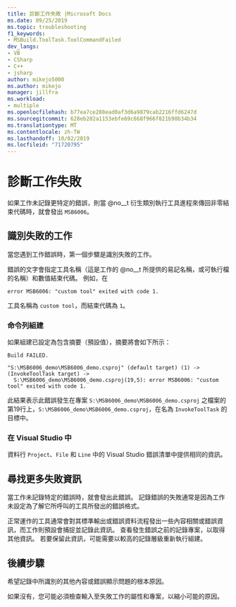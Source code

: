 ```yaml
---
title: 診斷工作失敗 |Microsoft Docs
ms.date: 09/25/2019
ms.topic: troubleshooting
f1_keywords:
- MSBuild.ToolTask.ToolCommandFailed
dev_langs:
- VB
- CSharp
- C++
- jsharp
author: mikejo5000
ms.author: mikejo
manager: jillfra
ms.workload:
- multiple
ms.openlocfilehash: b77ea7ce288ead0af3d6a9879cab2216ffd6247d
ms.sourcegitcommit: 628eb202a1153ebfe69c668f966f821b98b34b34
ms.translationtype: MT
ms.contentlocale: zh-TW
ms.lasthandoff: 10/02/2019
ms.locfileid: "71720795"
---
```

# <a name="diagnosing-task-failures"></a>診斷工作失敗

如果工作未記錄更特定的錯誤，則當 @no__t 衍生類別執行工具進程來傳回非零結束代碼時，就會發出 `MSB6006`。

## <a name="identifying-the-failing-task"></a>識別失敗的工作

當您遇到工作錯誤時，第一個步驟是識別失敗的工作。

錯誤的文字會指定工具名稱（這是工作的 @no__t 所提供的易記名稱，或可執行檔的名稱）和數值結束代碼。 例如，在

```text
error MSB6006: "custom tool" exited with code 1.
```

工具名稱為 `custom tool`，而結束代碼為 `1`。

### <a name="command-line-builds"></a>命令列組建

如果組建已設定為包含摘要（預設值），摘要將會如下所示：

```text
Build FAILED.

"S:\MSB6006_demo\MSB6006_demo.csproj" (default target) (1) ->
(InvokeToolTask target) ->
  S:\MSB6006_demo\MSB6006_demo.csproj(19,5): error MSB6006: "custom tool" exited with code 1.
```

此結果表示此錯誤發生在專案 `S:\MSB6006_demo\MSB6006_demo.csproj` 之檔案的第19行上，`S:\MSB6006_demo\MSB6006_demo.csproj`，在名為 `InvokeToolTask` 的目標中。

### <a name="in-visual-studio"></a>在 Visual Studio 中

資料行 `Project`、`File` 和 `Line` 中的 Visual Studio 錯誤清單中提供相同的資訊。

## <a name="finding-more-failure-information"></a>尋找更多失敗資訊

當工作未記錄特定的錯誤時，就會發出此錯誤。 記錄錯誤的失敗通常是因為工作未設定為了解它所呼叫的工具所發出的錯誤格式。

正常運作的工具通常會對其標準輸出或錯誤資料流程發出一些內容相關或錯誤資訊，而工作則預設會捕捉並記錄此資訊。 查看發生錯誤之前的記錄專案，以取得其他資訊。 若要保留此資訊，可能需要以較高的記錄層級重新執行組建。

## <a name="next-steps"></a>後續步驟

希望記錄中所識別的其他內容或錯誤顯示問題的根本原因。

如果沒有，您可能必須檢查輸入至失敗工作的屬性和專案，以縮小可能的原因。
